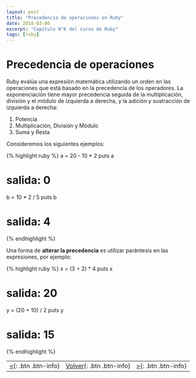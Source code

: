 ```yaml
---
layout: post
title: "Precedencia de operaciones en Ruby"
date: 2018-03-06
excerpt: "Capítulo N°6 del curso de Ruby"
tags: [ruby]
---
```


# Precedencia de operaciones

Ruby evalúa una expresión matemática utilizando un orden en las operaciones que está basado en la precedencia de los operadores. La exponenciación tiene mayor precedencia seguida de la multiplicación, división y el módulo de izquierda a derecha, y la adición y sustracción de izquierda a derecha:

1. Potencia
2. Multiplicación, División y Módulo
3. Suma y Resta

Consideremos los siguientes ejemplos:

{% highlight ruby %}
a = 20 - 10 * 2
puts a
# salida: 0

b = 10 * 2 / 5
puts b
# salida: 4
{% endhighlight %}

Una forma de **alterar la precedencia** es utilizar parántesis en las expresiones, por ejemplo:

{% highlight ruby %}
x = (3 + 2) * 4
puts x
# salida: 20

y = (20 + 10) / 2
puts y
# salida: 15
{% endhighlight %}

|     |     |     |
|:----|:---:|----:|
| [<](https://nisoto.github.io/matematicas-ruby/){: .btn .btn-info} | [Volver](https://nisoto.github.io/curso-ruby/){: .btn .btn-info} | [>](https://nisoto.github.io/){: .btn .btn-info} |
